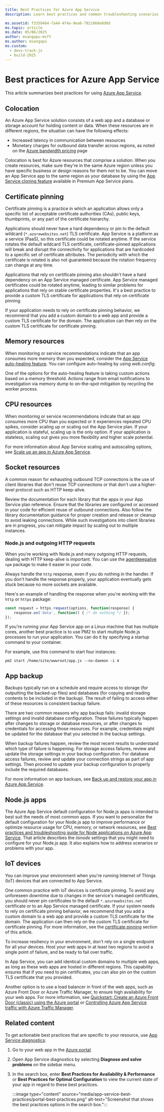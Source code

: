 ```yaml
---
title: Best Practices for Azure App Service
description: Learn best practices and common troubleshooting scenarios for your app running in Azure App Service.

ms.assetid: f3359464-fa44-4f4a-9ea6-7821060e8d0d
ms.topic: article
ms.date: 05/06/2025
author: msangapu-msft
ms.author: msangapu
ms.custom:
  - devx-track-js
  - build-2025
---
```

# Best practices for Azure App Service

This article summarizes best practices for using [Azure App Service](./overview.md).

## <a name="colocation"></a>Colocation

An Azure App Service solution consists of a web app and a database or storage account for holding content or data. When these resources are in different regions, the situation can have the following effects:

* Increased latency in communication between resources
* Monetary charges for outbound data transfer across regions, as noted on the [Azure bandwidth pricing](https://azure.microsoft.com/pricing/details/data-transfers) page

Colocation is best for Azure resources that comprise a solution. When you create resources, make sure they're in the same Azure region unless you have specific business or design reasons for them not to be. You can move an App Service app to the same region as your database by using the [App Service cloning feature](app-service-web-app-cloning.md) available in Premium App Service plans.

## <a name ="certificatepinning"></a>Certificate pinning

Certificate pinning is a practice in which an application allows only a specific list of acceptable certificate authorities (CAs), public keys, thumbprints, or any part of the certificate hierarchy.

Applications should never have a hard dependency or pin to the default wildcard (`*.azurewebsites.net`) TLS certificate. App Service is a platform as a service (PaaS), so this certificate could be rotated anytime. If the service rotates the default wildcard TLS certificate, certificate-pinned applications will break and disrupt the connectivity for applications that are hardcoded to a specific set of certificate attributes. The periodicity with which the certificate is rotated is also not guaranteed because the rotation frequency can change at any time.

Applications that rely on certificate pinning also shouldn't have a hard dependency on an App Service managed certificate. App Service managed certificates could be rotated anytime, leading to similar problems for applications that rely on stable certificate properties. It's a best practice to provide a custom TLS certificate for applications that rely on certificate pinning.

If your application needs to rely on certificate pinning behavior, we recommend that you add a custom domain to a web app and provide a custom TLS certificate for the domain. The application can then rely on the custom TLS certificate for certificate pinning.

## <a name="memoryresources"></a>Memory resources

When monitoring or service recommendations indicate that an app consumes more memory than you expected, consider the [App Service auto-healing feature](/azure/app-service/overview-diagnostics#auto-healing). You can configure auto-healing by using *web.config*.

One of the options for the auto-healing feature is taking custom actions based on a memory threshold. Actions range from email notifications to investigation via memory dump to on-the-spot mitigation by recycling the worker process.

## <a name="CPUresources"></a>CPU resources

When monitoring or service recommendations indicate that an app consumes more CPU than you expected or it experiences repeated CPU spikes, consider scaling up or scaling out the App Service plan. If your application is stateful, scaling up is the only option. If your application is stateless, scaling out gives you more flexibility and higher scale potential.

For more information about App Service scaling and autoscaling options, see [Scale up an app in Azure App Service](manage-scale-up.md).  

## <a name="socketresources"></a>Socket resources

A common reason for exhausting outbound TCP connections is the use of client libraries that don't reuse TCP connections or that don't use a higher-level protocol such as HTTP keep-alive.

Review the documentation for each library that the apps in your App Service plan reference. Ensure that the libraries are configured or accessed in your code for efficient reuse of outbound connections. Also follow the library documentation guidance for proper creation and release or cleanup to avoid leaking connections. While such investigations into client libraries are in progress, you can mitigate impact by scaling out to multiple instances.

### Node.js and outgoing HTTP requests

When you're working with Node.js and many outgoing HTTP requests, dealing with HTTP keep-alive is important. You can use the [agentkeepalive](https://www.npmjs.com/package/agentkeepalive) `npm` package to make it easier in your code.

Always handle the `http` response, even if you do nothing in the handler. If you don't handle the response properly, your application eventually gets stuck because no more sockets are available.

Here's an example of handling the response when you're working with the `http` or `https` package:

```javascript
const request = https.request(options, function(response) {
    response.on('data', function() { /* do nothing */ });
});
```

If you're running your App Service app on a Linux machine that has multiple cores, another best practice is to use PM2 to start multiple Node.js processes to run your application. You can do it by specifying a startup command to your container.

For example, use this command to start four instances:

```
pm2 start /home/site/wwwroot/app.js --no-daemon -i 4
```

## <a name="appbackup"></a>App backup

Backups typically run on a schedule and require access to storage (for outputting the backed-up files) and databases (for copying and reading contents to be included in the backup). The result of failing to access either of these resources is consistent backup failure.

There are two common reasons why app backup fails: invalid storage settings and invalid database configuration. These failures typically happen after changes to storage or database resources, or after changes to credentials for accessing those resources. For example, credentials might be updated for the database that you selected in the backup settings.

When backup failures happen, review the most recent results to understand which type of failure is happening. For storage access failures, review and update the storage settings in your backup configuration. For database access failures, review and update your connection strings as part of app settings. Then proceed to update your backup configuration to properly include the required databases.

For more information on app backups, see [Back up and restore your app in Azure App Service](manage-backup.md).

## <a name="nodejs"></a>Node.js apps

The Azure App Service default configuration for Node.js apps is intended to best suit the needs of most common apps. If you want to personalize the default configuration for your Node.js app to improve performance or optimize resource usage for CPU, memory, or network resources, see [Best practices and troubleshooting guide for Node applications on Azure App Service](app-service-web-nodejs-best-practices-and-troubleshoot-guide.md). That article describes the *iisnode* settings that you might need to configure for your Node.js app. It also explains how to address scenarios or problems with your app.

## <a name="iotdevices"></a>IoT devices

You can improve your environment when you're running Internet of Things (IoT) devices that are connected to App Service.

One common practice with IoT devices is certificate pinning. To avoid any unforeseen downtime due to changes in the service's managed certificates, you should never pin certificates to the default `*.azurewebsites.net` certificate or to an App Service managed certificate. If your system needs to rely on certificate pinning behavior, we recommend that you add a custom domain to a web app and provide a custom TLS certificate for the domain. The application can then rely on the custom TLS certificate for certificate pinning. For more information, see the [certificate pinning](#certificatepinning) section of this article.

To increase resiliency in your environment, don't rely on a single endpoint for all your devices. Host your web apps in at least two regions to avoid a single point of failure, and be ready to fail over traffic.

In App Service, you can add identical custom domains to multiple web apps, as long as these web apps are hosted in different regions. This capability ensures that if you need to pin certificates, you can also pin on the custom TLS certificate that you provided.

Another option is to use a load balancer in front of the web apps, such as Azure Front Door or Azure Traffic Manager, to ensure high availability for your web apps. For more information, see [Quickstart: Create an Azure Front Door (classic) using the Azure portal](../frontdoor/quickstart-create-front-door.md) or [Controlling Azure App Service traffic with Azure Traffic Manager](./web-sites-traffic-manager.md).

## Related content

To get actionable best practices that are specific to your resource, use [App Service diagnostics](./overview-diagnostics.md):

1. Go to your web app in the [Azure portal](https://portal.azure.com).
1. Open App Service diagnostics by selecting **Diagnose and solve problems** on the sidebar menu.
1. In the search box, enter **Best Practices for Availability & Performance** or **Best Practices for Optimal Configuration** to view the current state of your app in regard to these best practices.

    :::image type="content" source="media/app-service-best-practices/portal-best-practices.png" alt-text="Screenshot that shows the best practices options in the search box.":::
